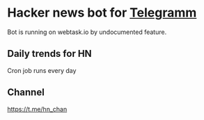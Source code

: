 # Hacker news bot for [Telegramm](https://web.telegram.org/)

Bot is running on webtask.io by undocumented feature.

## Daily trends for HN

Cron job runs every day 

## Channel

https://t.me/hn_chan

